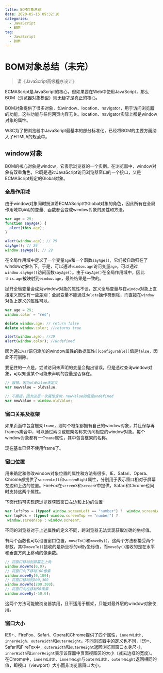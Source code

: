 ```yaml
---
title: BOM对象总结
date: 2020-05-15 09:32:10
categories: 
  - JavaScript
  - BOM
tag: 
  - JavaScript
  - BOM
---
```


# BOM对象总结（未完）

>  读《JavaScript高级程序设计》

ECMAScript是JavaScript的核心，但如果要在Web中使用JavaScript，那么BOM（浏览器对象模型）则无疑才是真正的核心。

BOM对象提供了很多对象，如window、location、navigator，用于访问浏览器的功能，这些功能与任何网页内容无关。location、navigator实际上都是window对象的属性。

W3C为了把浏览器中JavaScript最基本的部分标准化，已经将BOM的主要方面纳入了HTML5的规范中。

<!--more-->

## window对象

BOM的核心对象是window，它表示浏览器的一个实例。在浏览器中，window对象有双重角色，它既是通过JavaScript访问浏览器窗口的一个接口，又是ECMAScript规定的Global对象。

### 全局作用域

由于window对象同时扮演着ECMAScript中Global对象的角色，因此所有在全局作用域中声明的变量、函数都会变成window对象的属性和方法。

```javascript
var age = 29;
function sayAge() {
  alert(this.age);
}

alert(window.age); // 29
sayAge(); // 29
window.sayAge(); // 29
```

在全局作用域中定义了一个变量`age`和一个函数`sayAge()`，它们被自动归在了window对象名下。于是，可以通过`window.age`访问变量`age`，可以通过`window.sayAge()`访问函数`sayAge()`。由于`sayAge()`在全局作用域中，因此`this.age`被映射到`window.age`，最终结果是一致的。

抛开全局变量会成为window对象的属性不谈，定义全局变量与在`window`对象上直接定义属性有一些差别：全局变量不能通过`delete`操作符删除，而直接在`window`对象上定义的属性可以。

```javascript
var age = 29; 
window.color = "red"; 

delete window.age; // return false
delete window.color; //returns true 

alert(window.age); //29 
alert(window.color); //undefined
```

因为通过`var`语句添加的window属性的数据属性`[[Configurable]]`值是`false`，因此不可删除。

要记住的一点是，尝试访问未声明的变量会抛出错误，但是通过查询window对象，可以知道某个可能未声明的变量是否存在。

```javascript
// 报错，因为oldValue未定义
var newValue = oldValue;

// 不报错，因为这是一次属性查询，newValue的值是undefined
var newValue = window.oldValue;
```

### 窗口关系及框架

如果页面中包含框架`frame`，则每个框架都拥有自己的window对象，并且保存再frames集合中，可以通过索引或框架名称来访问相应的window对象。每个window对象都有一个`name`属性，其中包含框架的名称。

现在基本已经不使用frame了。

### 窗口位置

用来确定和修改window对象位置的属性和方法有很多。IE、Safari、Opera、Chrome都提供了`screenLeft`和`screenRight`属性，分别用于表示窗口相对于屏幕左边和上边的位置。FireFox在`screenX`和`screenY`中提供，Safari和Chrome也同时支持这两个属性。

下面代码可实现跨浏览器获取窗口左边和上边的位置

```javascript
var leftPos = (typeof window.screenLeft == "number") ?  window.screenLeft : window.screenX; 
var topPos = (typeof window.screenTop == "number") ? 
 window.screenTop : window.screenY;
```

不同的浏览器对于上述属性的定义不同，跨浏览器无法实现获取准确的坐标值。

有两个函数也可以设置窗口位置，`moveTo()`和`moveBy()`，这两个方法都接受两个参数，其中`moveTo()`接收的是新坐标的x和y坐标值，而`moveBy()`接收的是在水平和垂直方向上移动的像素数。

```javascript
// 将窗口移动到屏幕左上角
window.moveTo(0,0); 
// 将窗口向下移动100像素
window.moveBy(0,100); 
// 将窗口移动到200,300
window.moveTo(200,300); 
// 将窗口向左移动50像素
window.moveBy(-50,0);
```

这两个方法可能被浏览器禁用，且不适用于框架，只能对最外层的window对象使用。

### 窗口大小

IE9+、FireFox、Safari、Opera和Chrome提供了四个属性，`innerWidth`、`innerHeigh`、`outerWidth`和`outerHeight`。不同浏览器中的定义也不同，IE9+、Safari和FireFox中，`outerWidth`和`outerHeight`返回浏览器窗口本身尺寸，`innerWidth`和`innerHeight`表示该容器中页面视图区的大小（减去边框的宽度）。在Chrome中，`innerWidth`、`innerHeigh`与`outerWidth`、`outerHeight`返回相同的值，即视口（viewport）大小而非浏览器窗口大小。
